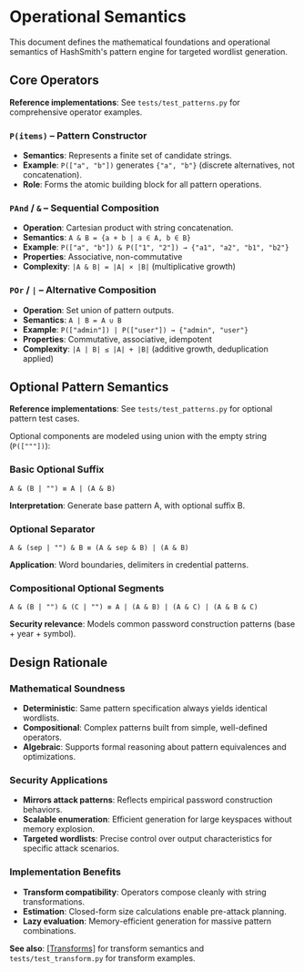 # Operational Semantics

This document defines the mathematical foundations and operational semantics of HashSmith's pattern engine for targeted wordlist generation.

## Core Operators

**Reference implementations**: See `tests/test_patterns.py` for comprehensive operator examples.

### `P(items)` – Pattern Constructor

- **Semantics**: Represents a finite set of candidate strings.
- **Example**: `P(["a", "b"])` generates `{"a", "b"}` (discrete alternatives, not concatenation).
- **Role**: Forms the atomic building block for all pattern operations.

### `PAnd` / `&` – Sequential Composition

- **Operation**: Cartesian product with string concatenation.
- **Semantics**: `A & B = {a + b | a ∈ A, b ∈ B}`
- **Example**: `P(["a", "b"]) & P(["1", "2"]) → {"a1", "a2", "b1", "b2"}`
- **Properties**: Associative, non-commutative
- **Complexity**: `|A & B| = |A| × |B|` (multiplicative growth)

### `POr` / `|` – Alternative Composition

- **Operation**: Set union of pattern outputs.
- **Semantics**: `A | B = A ∪ B`
- **Example**: `P(["admin"]) | P(["user"]) → {"admin", "user"}`
- **Properties**: Commutative, associative, idempotent
- **Complexity**: `|A | B| ≤ |A| + |B|` (additive growth, deduplication applied)

## Optional Pattern Semantics

**Reference implementations**: See `tests/test_patterns.py` for optional pattern test cases.

Optional components are modeled using union with the empty string (`P(["""])`):

### Basic Optional Suffix

```text
A & (B | "") ≡ A | (A & B)
```

**Interpretation**: Generate base pattern A, with optional suffix B.

### Optional Separator

```text
A & (sep | "") & B ≡ (A & sep & B) | (A & B)
```

**Application**: Word boundaries, delimiters in credential patterns.

### Compositional Optional Segments

```text
A & (B | "") & (C | "") ≡ A | (A & B) | (A & C) | (A & B & C)
```

**Security relevance**: Models common password construction patterns (base + year + symbol).

## Design Rationale

### Mathematical Soundness

- **Deterministic**: Same pattern specification always yields identical wordlists.
- **Compositional**: Complex patterns built from simple, well-defined operators.
- **Algebraic**: Supports formal reasoning about pattern equivalences and optimizations.

### Security Applications

- **Mirrors attack patterns**: Reflects empirical password construction behaviors.
- **Scalable enumeration**: Efficient generation for large keyspaces without memory explosion.
- **Targeted wordlists**: Precise control over output characteristics for specific attack scenarios.

### Implementation Benefits

- **Transform compatibility**: Operators compose cleanly with string transformations.
- **Estimation**: Closed-form size calculations enable pre-attack planning.
- **Lazy evaluation**: Memory-efficient generation for massive pattern combinations.

**See also**: [[Transforms]](Transforms.md) for transform semantics and `tests/test_transform.py` for transform examples.
